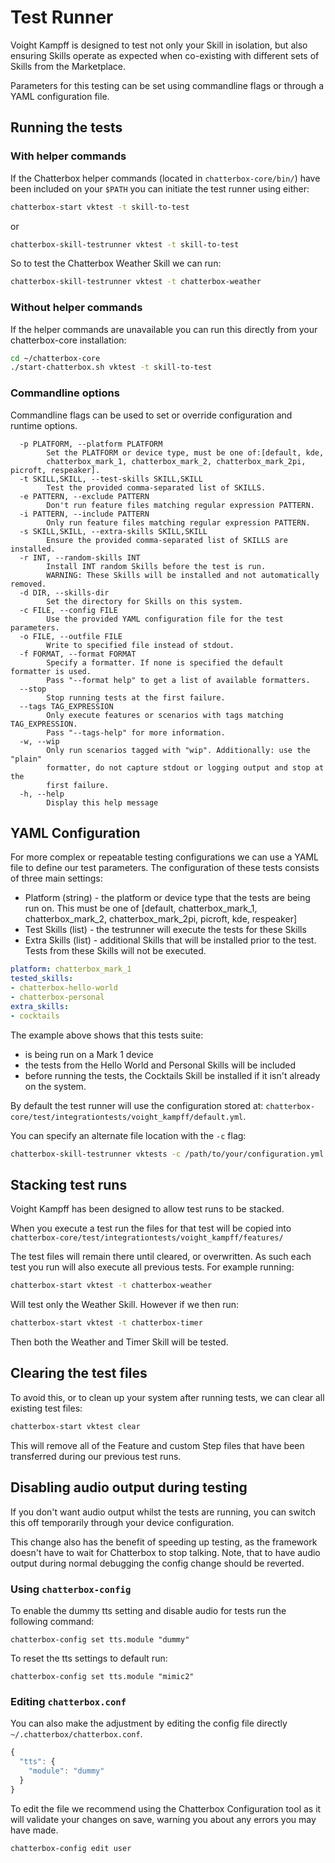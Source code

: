 # Test Runner

Voight Kampff is designed to test not only your Skill in isolation, but also ensuring Skills operate as expected when co-existing with different sets of Skills from the Marketplace.

Parameters for this testing can be set using commandline flags or through a YAML configuration file.

## Running the tests

### With helper commands

If the Chatterbox helper commands \(located in `chatterbox-core/bin/`\) have been included on your `$PATH` you can initiate the test runner using either:

```bash
chatterbox-start vktest -t skill-to-test
```

or

```bash
chatterbox-skill-testrunner vktest -t skill-to-test
```

So to test the Chatterbox Weather Skill we can run:

```bash
chatterbox-skill-testrunner vktest -t chatterbox-weather
```

### Without helper commands

If the helper commands are unavailable you can run this directly from your chatterbox-core installation:

```bash
cd ~/chatterbox-core
./start-chatterbox.sh vktest -t skill-to-test
```

### Commandline options

Commandline flags can be used to set or override configuration and runtime options.

```text
  -p PLATFORM, --platform PLATFORM            
        Set the PLATFORM or device type, must be one of:[default, kde,
        chatterbox_mark_1, chatterbox_mark_2, chatterbox_mark_2pi, picroft, respeaker].
  -t SKILL,SKILL, --test-skills SKILL,SKILL
        Test the provided comma-separated list of SKILLS.
  -e PATTERN, --exclude PATTERN
        Don't run feature files matching regular expression PATTERN.
  -i PATTERN, --include PATTERN
        Only run feature files matching regular expression PATTERN.
  -s SKILL,SKILL, --extra-skills SKILL,SKILL
        Ensure the provided comma-separated list of SKILLS are installed.
  -r INT, --random-skills INT
        Install INT random Skills before the test is run.
        WARNING: These Skills will be installed and not automatically removed.
  -d DIR, --skills-dir
        Set the directory for Skills on this system.
  -c FILE, --config FILE
        Use the provided YAML configuration file for the test parameters.
  -o FILE, --outfile FILE
        Write to specified file instead of stdout.
  -f FORMAT, --format FORMAT
        Specify a formatter. If none is specified the default formatter is used.
        Pass "--format help" to get a list of available formatters.
  --stop
        Stop running tests at the first failure.
  --tags TAG_EXPRESSION
        Only execute features or scenarios with tags matching TAG_EXPRESSION.
        Pass "--tags-help" for more information.
  -w, --wip
        Only run scenarios tagged with "wip". Additionally: use the "plain"
        formatter, do not capture stdout or logging output and stop at the
        first failure.
  -h, --help
        Display this help message
```

## YAML Configuration

For more complex or repeatable testing configurations we can use a YAML file to define our test parameters. The configuration of these tests consists of three main settings:

* Platform \(string\) - the platform or device type that the tests are being run on. This must be one of \[default, chatterbox\_mark\_1, chatterbox\_mark\_2, chatterbox\_mark\_2pi, picroft, kde, respeaker\]
* Test Skills \(list\) - the testrunner will execute the tests for these Skills
* Extra Skills \(list\) - additional Skills that will be installed prior to the test. Tests from these Skills will not be executed.

```yaml
platform: chatterbox_mark_1
tested_skills:
- chatterbox-hello-world
- chatterbox-personal
extra_skills:
- cocktails
```

The example above shows that this tests suite:

* is being run on a Mark 1 device
* the tests from the Hello World and Personal Skills will be included
* before running the tests, the Cocktails Skill be installed if it isn't already on the system.

By default the test runner will use the configuration stored at: `chatterbox-core/test/integrationtests/voight_kampff/default.yml`.

You can specify an alternate file location with the `-c` flag:

```bash
chatterbox-skill-testrunner vktests -c /path/to/your/configuration.yml
```

## Stacking test runs

Voight Kampff has been designed to allow test runs to be stacked.

When you execute a test run the files for that test will be copied into `chatterbox-core/test/integrationtests/voight_kampff/features/`

The test files will remain there until cleared, or overwritten. As such each test you run will also execute all previous tests. For example running:

```bash
chatterbox-start vktest -t chatterbox-weather
```

Will test only the Weather Skill. However if we then run:

```bash
chatterbox-start vktest -t chatterbox-timer
```

Then both the Weather and Timer Skill will be tested.

## Clearing the test files

To avoid this, or to clean up your system after running tests, we can clear all existing test files:

```bash
chatterbox-start vktest clear
```

This will remove all of the Feature and custom Step files that have been transferred during our previous test runs.

## Disabling audio output during testing

If you don't want audio output whilst the tests are running, you can switch this off temporarily through your device configuration.

This change also has the benefit of speeding up testing, as the framework doesn't have to wait for Chatterbox to stop talking. Note, that to have audio output during normal debugging the config change should be reverted.

### Using `chatterbox-config`

To enable the dummy tts setting and disable audio for tests run the following command:

`chatterbox-config set tts.module "dummy"`

To reset the tts settings to default run:

`chatterbox-config set tts.module "mimic2"`

### Editing `chatterbox.conf`

You can also make the adjustment by editing the config file directly `~/.chatterbox/chatterbox.conf`.

```javascript
{
  "tts": {
    "module": "dummy"
  }
}
```

To edit the file we recommend using the Chatterbox Configuration tool as it will validate your changes on save, warning you about any errors you may have made.

```text
chatterbox-config edit user
```


